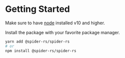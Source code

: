 # Getting Started

Make sure to have [node](https://nodejs.org/en/download) installed v10 and higher.

Install the package with your favorite package manager.

```sh
yarn add @spider-rs/spider-rs
# or
npm install @spider-rs/spider-rs
```
